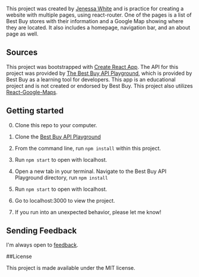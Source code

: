 This project was created by [Jenessa White](https://github.com/jenessawhite/) and is practice for creating a website with multiple pages, using react-router. One of the pages is a list of Best Buy stores with their information and a Google Map showing where they are located. It also includes a homepage, navigation bar, and an about page as well.

## Sources

This project was bootstrapped with [Create React App](https://github.com/facebookincubator/create-react-app). The API for this project was provided by [The Best Buy API Playground](https://github.com/bestbuy/api-playground), which is provided by Best Buy as a learning tool for developers. This app is an educational project and is not created or endorsed by Best Buy. This project also utilizes [React-Google-Maps](https://github.com/tomchentw/react-google-maps).

## Getting started

0. Clone this repo to your computer.

1. Clone the [Best Buy API Playground](https://github.com/bestbuy/api-playground)

2. From the command line, run `npm install` within this project.

3. Run `npm start` to open with localhost.

4. Open a new tab in your terminal. Navigate to the Best Buy API Playground directory, run `npm install`

5. Run `npm start` to open with localhost.

6. Go to localhost:3000 to view the project.

7. If you run into an unexpected behavior, please let me know!

## Sending Feedback

I'm always open to [feedback](https://github.com/jenessawhite/react-router-practice/issues).

##License

This project is made available under the MIT license.
